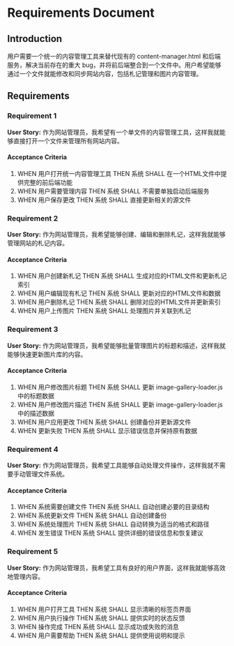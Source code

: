 # Requirements Document

## Introduction

用户需要一个统一的内容管理工具来替代现有的 content-manager.html 和后端服务，解决当前存在的重大 bug，并将前后端整合到一个文件中。用户希望能够通过一个文件就能修改和同步网站内容，包括札记管理和图片内容管理。

## Requirements

### Requirement 1

**User Story:** 作为网站管理员，我希望有一个单文件的内容管理工具，这样我就能够直接打开一个文件来管理所有网站内容。

#### Acceptance Criteria

1. WHEN 用户打开统一内容管理工具 THEN 系统 SHALL 在一个HTML文件中提供完整的前后端功能
2. WHEN 用户需要管理内容 THEN 系统 SHALL 不需要单独启动后端服务
3. WHEN 用户保存更改 THEN 系统 SHALL 直接更新相关的源文件

### Requirement 2

**User Story:** 作为网站管理员，我希望能够创建、编辑和删除札记，这样我就能够管理网站的札记内容。

#### Acceptance Criteria

1. WHEN 用户创建新札记 THEN 系统 SHALL 生成对应的HTML文件和更新札记索引
2. WHEN 用户编辑现有札记 THEN 系统 SHALL 更新对应的HTML文件和数据
3. WHEN 用户删除札记 THEN 系统 SHALL 删除对应的HTML文件并更新索引
4. WHEN 用户上传图片 THEN 系统 SHALL 处理图片并关联到札记

### Requirement 3

**User Story:** 作为网站管理员，我希望能够批量管理图片的标题和描述，这样我就能够快速更新图片库的内容。

#### Acceptance Criteria

1. WHEN 用户修改图片标题 THEN 系统 SHALL 更新 image-gallery-loader.js 中的标题数据
2. WHEN 用户修改图片描述 THEN 系统 SHALL 更新 image-gallery-loader.js 中的描述数据
3. WHEN 用户应用更改 THEN 系统 SHALL 创建备份并更新源文件
4. WHEN 更新失败 THEN 系统 SHALL 显示错误信息并保持原有数据

### Requirement 4

**User Story:** 作为网站管理员，我希望工具能够自动处理文件操作，这样我就不需要手动管理文件系统。

#### Acceptance Criteria

1. WHEN 系统需要创建文件 THEN 系统 SHALL 自动创建必要的目录结构
2. WHEN 系统更新文件 THEN 系统 SHALL 自动创建备份
3. WHEN 系统处理图片 THEN 系统 SHALL 自动转换为适当的格式和路径
4. WHEN 发生错误 THEN 系统 SHALL 提供详细的错误信息和恢复建议

### Requirement 5

**User Story:** 作为网站管理员，我希望工具有良好的用户界面，这样我就能够高效地管理内容。

#### Acceptance Criteria

1. WHEN 用户打开工具 THEN 系统 SHALL 显示清晰的标签页界面
2. WHEN 用户执行操作 THEN 系统 SHALL 提供实时的状态反馈
3. WHEN 操作完成 THEN 系统 SHALL 显示成功或失败的消息
4. WHEN 用户需要帮助 THEN 系统 SHALL 提供使用说明和提示